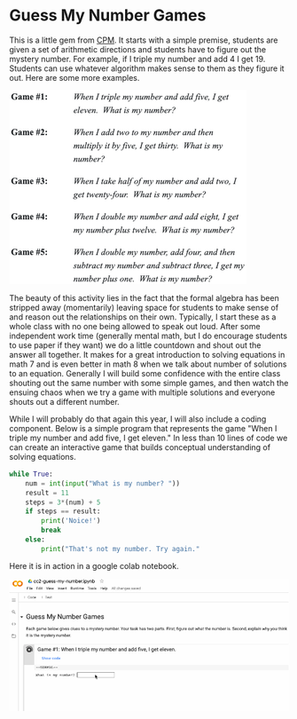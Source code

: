 # Guess My Number Games

This is a little gem from [CPM](https://www.cpm.org). It starts with a simple premise, students are given a set of arithmetic directions and students have to figure out the mystery number. For example, if I triple my number and add 4 I get 19. Students can use whatever algorithm makes sense to them as they figure it out. Here are some more examples.

![screenshot](guessmynumbergames.png)

The beauty of this activity lies in the fact that the formal algebra has been stripped away (momentarily) leaving space for students to make sense of and reason out the relationships on their own. Typically, I start these as a whole class with no one being allowed to speak out loud. After some independent work time (generally mental math, but I do encourage students to use paper if they want) we do a little countdown and shout out the answer all together. It makes for a great introduction to solving equations in math 7 and is even better in math 8 when we talk about number of solutions to an equation. Generally I will build some confidence with the entire class shouting out the same number with some simple games, and then watch the ensuing chaos when we try a game with multiple solutions and everyone shouts out a different number.

While I will probably do that again this year, I will also include a coding component. Below is a simple program that represents the game "When I triple my number and add five, I get eleven." In less than 10 lines of code we can create an interactive game that builds conceptual understanding of solving equations.

```python
while True:
    num = int(input("What is my number? "))
    result = 11
    steps = 3*(num) + 5
    if steps == result:
        print('Noice!')
        break
    else: 
        print("That's not my number. Try again."
```

Here it is in action in a google colab notebook.

![gif](guessmynumber.gif)
